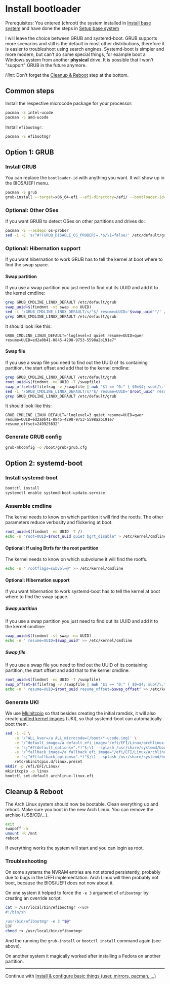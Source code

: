 # Install bootloader

Prerequisites: You entered (chroot) the system installed in [Install base system](./base-install.md) and have done the steps in [Setup base system](./base-setup.md)

I will leave the choice between GRUB and systemd-boot.
GRUB supports more scenarios and still is the default in most other distributions, therefore it is easier to troubleshoot using search engines.
Systemd-boot is simpler and more modern, but can't do some special things, for example boot a Windows system from another **physical** drive.
It is possible that I won't "support" GRUB in the future anymore.

*Hint:* Don't forget the [Cleanup & Reboot](#cleanup--reboot) step at the bottom.


## Common steps

Install the respective microcode package for your processor:

```bash
pacman -S intel-ucode
pacman -S amd-ucode
```

Install `efibootmgr`:

```bash
pacman -S efibootmgr
```


## Option 1: GRUB


### Install GRUB

You can replace the `bootloader-id` with anything you want.
It will show up in the BIOS/UEFI menu.

```bash
pacman -S grub
grub-install --target=x86_64-efi --efi-directory=/efi/ --bootloader-id=archlinux
```


### Optional: Other OSes

If you want GRUB to detect OSes on other partitions and drives do:

```bash
pacman -S --asdeps os-prober
sed -i -E 's/^#?(GRUB_DISABLE_OS_PROBER)=.*$/\1=false/' /etc/default/grub
```


### Optional: Hibernation support

If you want hibernation to work GRUB has to tell the kernel at boot where to find the swap space.


#### Swap partition

If you use a swap partition you just need to find out its UUID and add it to the kernel cmdline:

```bash
grep GRUB_CMDLINE_LINUX_DEFAULT /etc/default/grub
swap_uuid=$(findmnt -st swap -no UUID)
sed -i '/GRUB_CMDLINE_LINUX_DEFAULT/s/"$/ resume=UUID='$swap_uuid'"/' /etc/default/grub
grep GRUB_CMDLINE_LINUX_DEFAULT /etc/default/grub
```

It should look like this:

```
GRUB_CMDLINE_LINUX_DEFAULT="loglevel=3 quiet resume=UUID=qwer resume=UUID=ed2a0b41-0845-4298-9753-5598a2b191e7"
```


#### Swap file

If you use a swap file you need to find out the UUID of its containing partition, the start offset and add that to the kernel cmdline:

```bash
grep GRUB_CMDLINE_LINUX_DEFAULT /etc/default/grub
root_uuid=$(findmnt -no UUID -T /swapfile)
swap_offset=$(filefrag -v /swapfile | awk '$1 == "0:" { $0=$4; sub(/\.*$/, ""); print }')
sed -i '/GRUB_CMDLINE_LINUX_DEFAULT/s/"$/ resume=UUID='$root_uuid' resume_offset='$swap_offset'"/' /etc/default/grub
grep GRUB_CMDLINE_LINUX_DEFAULT /etc/default/grub
```

It should look like this:

```
GRUB_CMDLINE_LINUX_DEFAULT="loglevel=3 quiet resume=UUID=qwer resume=UUID=ed2a0b41-0845-4298-9753-5598a2b191e7 resume_offset=249925632"
```


### Generate GRUB config

```bash
grub-mkconfig -o /boot/grub/grub.cfg
```


## Option 2: systemd-boot


### Install systemd-boot

```bash
bootctl install
systemctl enable systemd-boot-update.service
```


### Assemble cmdline

The kernel needs to know on which partition it will find the rootfs.
The other parameters reduce verbosity and flickering at boot.

```bash
root_uuid=$(findmnt -no UUID -T /)
echo -n "root=UUID=$root_uuid quiet bgrt_disable" > /etc/kernel/cmdline
```


#### Optional: If using Btrfs for the root partition

The kernel needs to know on which subvolume it will find the rootfs.

```bash
echo -n " rootflags=subvol=@" >> /etc/kernel/cmdline
```


#### Optional: Hibernation support

If you want hibernation to work systemd-boot has to tell the kernel at boot where to find the swap space.


##### Swap partition

If you use a swap partition you just need to find out its UUID and add it to the kernel cmdline:

```bash
swap_uuid=$(findmnt -st swap -no UUID)
echo -n " resume=UUID=$swap_uuid" >> /etc/kernel/cmdline
```


##### Swap file

If you use a swap file you need to find out the UUID of its containing partition, the start offset and add that to the kernel cmdline:

```bash
root_uuid=$(findmnt -no UUID -T /swapfile)
swap_offset=$(filefrag -v /swapfile | awk '$1 == "0:" { $0=$4; sub(/\.*$/, ""); print }')
echo -n " resume=UUID=$root_uuid resume_offset=$swap_offset" >> /etc/kernel/cmdline
```


### Generate UKI

We use [Mkinitcpio](https://wiki.archlinux.org/title/Mkinitcpio) so that besides creating the initial ramdisk, it will also create [unified kernel images](https://wiki.archlinux.org/title/Unified_kernel_image) (UKI), so that systemd-boot can automatically boot them.

```bash
sed -i -E \
	-e '/^ALL_kver=/a ALL_microcode=(/boot/*-ucode.img)' \
	-e '/^default_image=/a default_efi_image="/efi/EFI/Linux/archlinux-linux.efi"' \
	-e 's;^#?(default_options=".*)"$;\1 --splash /usr/share/systemd/bootctl/splash-arch.bmp";' \
	-e '/^fallback_image=/a fallback_efi_image="/efi/EFI/Linux/archlinux-linux-fallback.efi"' \
	-e 's;^#?(fallback_options=".*)"$;\1 --splash /usr/share/systemd/bootctl/splash-arch.bmp";' \
	/etc/mkinitcpio.d/linux.preset
mkdir -p /efi/EFI/Linux/
mkinitcpio -p linux
bootctl set-default archlinux-linux.efi
```


## Cleanup & Reboot

The Arch Linux system should now be bootable.
Clean everything up and reboot.
Make sure you boot in the new Arch Linux.
You can remove the archiso (USB/CD/...).

```bash
exit
swapoff -a
umount -R /mnt
reboot
```

If everything works the system will start and you can login as root.

### Troubleshooting

On some systems the NVRAM entries are not stored persistently, probably due to bugs in the UEFI implementation.
Arch Linux will then probably not boot, because the BIOS/UEFI does not now about it.

On one system it helped to force the `-e 3` argument of `efibootmgr` by creating an override script:

```bash
cat > /usr/local/bin/efibootmgr <<EOF
#!/bin/sh

/usr/bin/efibootmgr -e 3 "$@"
EOF
chmod +x /usr/local/bin/efibootmgr
```

And the running the `grub-install` or `bootctl install` command again (see above).

On another system it magically worked after installing a Fedora on another partition.

---

Continue with [Install & configure basic things (user, mirrors, pacman, ...)](./basic.md)
